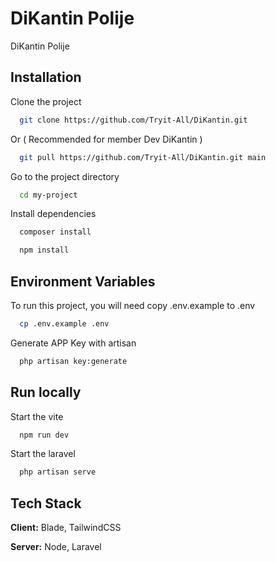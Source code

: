 
# DiKantin Polije

DiKantin Polije


## Installation

Clone the project

```bash
  git clone https://github.com/Tryit-All/DiKantin.git
```

Or ( Recommended for member Dev DiKantin )
```bash
  git pull https://github.com/Tryit-All/DiKantin.git main
```

Go to the project directory

```bash
  cd my-project
```

Install dependencies
```bash
  composer install
```

```bash
  npm install
```


## Environment Variables

To run this project, you will need copy .env.example to .env
```bash
  cp .env.example .env
```
Generate APP Key with artisan
```bash
  php artisan key:generate
```

## Run locally
Start the vite

```bash
  npm run dev
```

Start the laravel
```bash
  php artisan serve
```

## Tech Stack

**Client:** Blade, TailwindCSS

**Server:** Node, Laravel